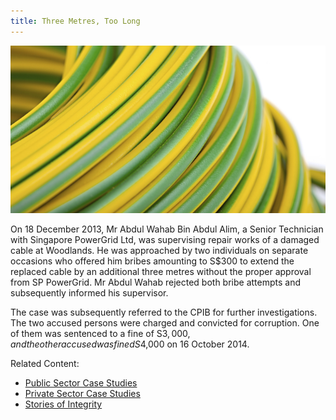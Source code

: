 ```yaml
---
title: Three Metres, Too Long
---
```


<img src="/images/case/story_reject-bribe1.jpg" alt="Three Metres Too Long">

On 18 December 2013, Mr Abdul Wahab Bin Abdul Alim, a Senior Technician with Singapore PowerGrid Ltd, was supervising repair works of a damaged cable at Woodlands. He was approached by two individuals on separate occasions who offered him bribes amounting to S$300 to extend the replaced cable by an additional three metres without the proper approval from SP PowerGrid. Mr Abdul Wahab rejected both bribe attempts and subsequently informed his supervisor.

The case was subsequently referred to the CPIB for further investigations. The two accused persons were charged and convicted for corruption. One of them was sentenced to a fine of S$3,000, and the other accused was fined S$4,000 on 16 October 2014.


Related Content:

* [Public Sector Case Studies](/about-corruption/case-studies/public-sector/)
* [Private Sector Case Studies](/about-corruption/case-studies/private-sector/)
* [Stories of Integrity](/about-corruption/case-studies/stories-of-integrity/)
